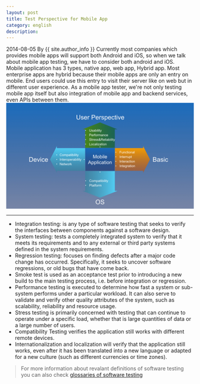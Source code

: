 ```yaml
---
layout: post
title: Test Perspective for Mobile App
category: english
description: 
---
```

2014-08-05 By {{ site.author_info }}
Currently most companies which provides mobile apps will support both Android and iOS, so when we talk about mobile app testing, we have to consider both android and iOS.
<br/>Mobile application has 3 types, native app, web app, Hybrid app. Most enterprise apps are hybrid because their mobile apps are only an entry on mobile. End users could use this entry to visit their server like on web but in different user experience. As a mobile app tester, we're not only testing mobile app itself but also integration of mobile app and backend services, even APIs between them.
<br/>
![MobileAppTesting](/images/english/MobileAppTesting005.jpg)
***
* Integration testing: is any type of software testing that seeks to verify the interfaces between components against a software design. 
* System testing: tests a completely integrated system to verify that it meets its requirements and to any external or third party systems defined in the system requirements.
* Regression testing: focuses on finding defects after a major code change has occurred. Specifically, it seeks to uncover software regressions, or old bugs that have come back.
* Smoke test is used as an acceptance test prior to introducing a new build to the main testing process, i.e. before integration or regression.
* Performance testing is executed to determine how fast a system or sub-system performs under a particular workload. It can also serve to validate and verify other quality attributes of the system, such as scalability, reliability and resource usage.
* Stress testing is primarily concerned with testing that can continue to operate under a specific load, whether that is large quantities of data or a large number of users. 
* Compatibility Testing verifies the application still works with different remote devices.
* Internationalization and localization will verify that the application still works, even after it has been translated into a new language or adapted for a new culture (such as different currencies or time zones).

> For more information about revalant definitions of software testing you can also check [glossaries of software testing](/english/2014-08-07-glossaries-of-software-testing.md)

[Angelia]:    http://angeliaw.github.com  "Angelia"
